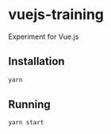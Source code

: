 # vuejs-training

Experiment for Vue.js

## Installation

```bash
yarn
```

## Running

```bash
yarn start
```
